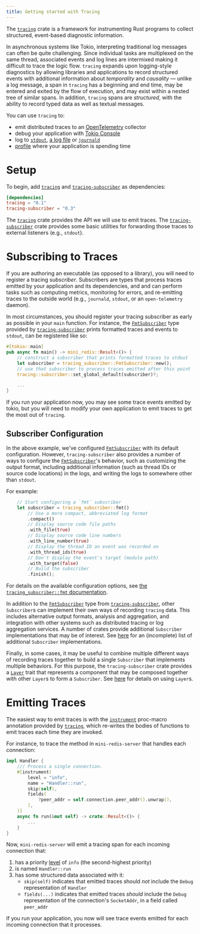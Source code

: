 ```yaml
---
title: Getting started with Tracing
---
```


The [`tracing`] crate is a framework for instrumenting Rust programs to collect 
structured, event-based diagnostic information.

In asynchronous systems like Tokio, interpreting traditional log messages can 
often be quite challenging. Since individual tasks are multiplexed on the same 
thread, associated events and log lines are intermixed making it difficult to 
trace the logic flow. `tracing` expands upon logging-style diagnostics by 
allowing libraries and applications to record structured events with additional 
information about *temporality* and *causality* — unlike a log message, a span 
in `tracing` has a beginning and end time, may be entered and exited by the 
flow of execution, and may exist within a nested tree of similar spans. In 
addition, `tracing` spans are *structured*, with the ability to record typed 
data as well as textual messages.

You can use `tracing` to:
- emit distributed traces to an [OpenTelemetry] collector
- debug your application with [Tokio Console]
- log to [`stdout`], [a log file] or [`journald`]
- [profile] where your application is spending time

[`tracing`]: https://docs.rs/tracing
[`tracing-subscriber`]: https://docs.rs/tracing-subscriber
[OpenTelemetry]: https://docs.rs/tracing-opentelemetry
[Tokio Console]: https://docs.rs/console-subscriber
[`stdout`]: https://docs.rs/tracing-subscriber/latest/tracing_subscriber/fmt/index.html
[a log file]: https://docs.rs/tracing-appender/latest/tracing_appender/
[`journald`]: https://docs.rs/tracing-journald/latest/tracing_journald/
[profile]: https://docs.rs/tracing-timing/latest/tracing_timing/

# Setup

To begin, add [`tracing`] and [`tracing-subscriber`] as dependencies:

```toml
[dependencies]
tracing = "0.1"
tracing-subscriber = "0.3"
```

The [`tracing`] crate provides the API we will use to emit traces. The 
[`tracing-subscriber`] crate provides some basic utilities for forwarding those 
traces to external listeners (e.g., `stdout`).

# Subscribing to Traces

If you are authoring an executable (as opposed to a library), you will need to 
register a tracing *subscriber*. Subscribers are types that process traces 
emitted by your application and its dependencies, and and can perform tasks 
such as computing metrics, monitoring for errors, and re-emitting traces to the 
outside world (e.g., `journald`, `stdout`, or an `open-telemetry` daemon).

In most circumstances, you should register your tracing subscriber as early as
possible in your `main` function. For instance, the [`FmtSubscriber`] type
provided by [`tracing-subscriber`] prints formatted traces and events to
`stdout`, can be registered like so:

```rust
#[tokio::main]
pub async fn main() -> mini_redis::Result<()> {
    // construct a subscriber that prints formatted traces to stdout
    let subscriber = tracing_subscriber::FmtSubscriber::new();
    // use that subscriber to process traces emitted after this point
    tracing::subscriber::set_global_default(subscriber)?;

    ...
}
```

[`FmtSubscriber`]: https://docs.rs/tracing-subscriber/latest/tracing_subscriber/fmt/index.html

If you run your application now, you may see some trace events emitted by tokio,
but you will need to modify your own application to emit traces to get the most
out of `tracing`.
##  Subscriber Configuration

In the above example, we've configured [`FmtSubscriber`] with its default
configuration. However, `tracing-subscriber` also provides a number of ways to
configure the [`FmtSubscriber`]'s behavior, such as customizing the output
format, including additional information (such as thread IDs or source code
locations) in the logs, and writing the logs to somewhere other than `stdout`.

For example:
```rust
    // Start configuring a `fmt` subscriber
    let subscriber = tracing_subscriber::fmt()
        // Use a more compact, abbreviated log format
        .compact()
        // Display source code file paths
        .with_file(true)
        // Display source code line numbers
        .with_line_number(true)
        // Display the thread ID an event was recorded on
        .with_thread_ids(true)
        // Don't display the event's target (module path)
        .with_target(false)
        // Build the subscriber
        .finish();
```

For details on the available configuration options, see [the
`tracing_subscriber::fmt` documentation][fmt-cfg].


In addition to the [`FmtSubscriber`] type from [`tracing-subscriber`], other
`Subscriber`s can implement their own ways of recording `tracing` data. This
includes alternative output formats, analysis and aggregation, and integration
with other systems such as distributed tracing or log aggregation services. A
number of crates provide additional `Subscriber` implementations that may be of
interest. See [here][related-crates] for an (incomplete) list of additional
`Subscriber` implementations.

Finally, in some cases, it may be useful to combine multiple different ways of
recording traces together to build a single `Subscriber` that implements
multiple behaviors. For this purpose, the `tracing-subscriber` crate provides a
[`Layer`] trait that represents a component that may be composed together with
other `Layer`s to form a `Subscriber`. See [here][`Layer`] for details on using
`Layer`s.

[fmt-cfg]: https://docs.rs/tracing-subscriber/latest/tracing_subscriber/fmt/index.html#configuration
[related-crates]: https://docs.rs/tracing/latest/tracing/index.html#related-crates
[`Layer`]: https://docs.rs/tracing-subscriber/latest/tracing_subscriber/layer/index.html

# Emitting Traces

The easiest way to emit traces is with the [`instrument`] proc-macro annotation
provided by [`tracing`], which re-writes the bodies of functions to emit traces
each time they are invoked.

[`instrument`]: https://docs.rs/tracing/latest/tracing/attr.instrument.html

For instance, to trace the method in `mini-redis-server` that handles each
connection:

```rust
impl Handler {
    /// Process a single connection.
    #[instrument(
        level = "info",
        name = "Handler::run",
        skip(self),
        fields(
            ?peer_addr = self.connection.peer_addr().unwrap(),
        ),
    )]
    async fn run(&mut self) -> crate::Result<()> {
        ...
    }
}
```

Now, `mini-redis-server` will emit a tracing span for each incoming connection
that:

1. has a priority [level] of `info` (the second-highest priority)
2. is named `Handler::run`
3. has some structured data associated with it:   
    - `skip(self)` indicates that emitted traces should *not*
    include the `Debug` representation of `Handler`
    - `fields(...)` indicates that emitted traces *should* include
    the `Debug` representation of the connection's `SocketAddr`, in a field
    called `peer_addr`

[level]: https://docs.rs/tracing/latest/tracing/struct.Level.html

If you run your application, you now will see trace events emitted for each
incoming connection that it processes.
